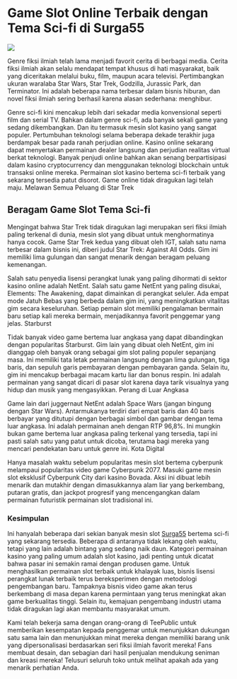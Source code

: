 <h1>Game Slot Online Terbaik dengan Tema Sci-fi di Surga55</h1>

<img src="https://files.sitestatic.net/promotion_banners/611390f16f555_WELCOME%20BONUS%20SLOT%20TERBESAR%2050.jpg)">

Genre fiksi ilmiah telah lama menjadi favorit cerita di berbagai media. Cerita fiksi ilmiah akan selalu mendapat tempat khusus di hati masyarakat, baik yang diceritakan melalui buku, film, maupun acara televisi. Pertimbangkan ukuran waralaba Star Wars, Star Trek, Godzilla, Jurassic Park, dan Terminator. Ini adalah beberapa nama terbesar dalam bisnis hiburan, dan novel fiksi ilmiah sering berhasil karena alasan sederhana: menghibur.

Genre sci-fi kini mencakup lebih dari sekadar media konvensional seperti film dan serial TV. Bahkan dalam genre sci-fi, ada banyak sekali game yang sedang dikembangkan. Dan itu termasuk mesin slot kasino yang sangat populer. Pertumbuhan teknologi selama beberapa dekade terakhir juga berdampak besar pada ranah perjudian online. Kasino online sekarang dapat menyertakan permainan dealer langsung dan perjudian realitas virtual berkat teknologi. Banyak penjudi online bahkan akan senang berpartisipasi dalam kasino cryptocurrency dan menggunakan teknologi blockchain untuk transaksi online mereka. Permainan slot kasino bertema sci-fi terbaik yang sekarang tersedia patut disorot. Game online tidak diragukan lagi telah maju.
Melawan Semua Peluang di Star Trek

<h2>Beragam Game Slot Tema Sci-fi</h2>

Mengingat bahwa Star Trek tidak diragukan lagi merupakan seri fiksi ilmiah paling terkenal di dunia, mesin slot yang dibuat untuk menghormatinya hanya cocok. Game Star Trek kedua yang dibuat oleh IGT, salah satu nama terbesar dalam bisnis ini, diberi judul Star Trek: Against All Odds. Gim ini memiliki lima gulungan dan sangat menarik dengan beragam peluang kemenangan.

Salah satu penyedia lisensi perangkat lunak yang paling dihormati di sektor kasino online adalah NetEnt. Salah satu game NetEnt yang paling disukai, Elements: The Awakening, dapat dimainkan di perangkat seluler. Ada empat mode Jatuh Bebas yang berbeda dalam gim ini, yang meningkatkan vitalitas gim secara keseluruhan. Setiap pemain slot memiliki pengalaman bermain baru setiap kali mereka bermain, menjadikannya favorit penggemar yang jelas.
Starburst

Tidak banyak video game bertema luar angkasa yang dapat dibandingkan dengan popularitas Starburst. Gim lain yang dibuat oleh NetEnt, gim ini dianggap oleh banyak orang sebagai gim slot paling populer sepanjang masa. Ini memiliki tata letak permainan langsung dengan lima gulungan, tiga baris, dan sepuluh garis pembayaran dengan pembayaran ganda. Selain itu, gim ini mencakup berbagai macam kartu liar dan bonus respin. Ini adalah permainan yang sangat dicari di pasar slot karena daya tarik visualnya yang hidup dan musik yang mengasyikkan.
Perang di Luar Angkasa

Game lain dari juggernaut NetEnt adalah Space Wars (jangan bingung dengan Star Wars). Antarmukanya terdiri dari empat baris dan 40 baris berbayar yang ditutupi dengan berbagai simbol dan gambar dengan tema luar angkasa. Ini adalah permainan aneh dengan RTP 96,8%. Ini mungkin bukan game bertema luar angkasa paling terkenal yang tersedia, tapi ini pasti salah satu yang patut untuk dicoba, terutama bagi mereka yang mencari pendekatan baru untuk genre ini.
Kota Digital

Hanya masalah waktu sebelum popularitas mesin slot bertema cyberpunk melampaui popularitas video game Cyberpunk 2077. Masuki game mesin slot eksklusif Cyberpunk City dari kasino Bovada. Aksi ini dibuat lebih menarik dan mutakhir dengan dimasukkannya alam liar yang berkembang, putaran gratis, dan jackpot progresif yang mencengangkan dalam permainan futuristik permainan slot tradisional ini.

<h3>Kesimpulan</h3>

Ini hanyalah beberapa dari sekian banyak mesin slot <a href="https://www.surga55.online/">Surga55</a> bertema sci-fi yang sekarang tersedia. Beberapa di antaranya tidak lekang oleh waktu, tetapi yang lain adalah bintang yang sedang naik daun. Kategori permainan kasino yang paling umum adalah slot kasino, jadi penting untuk dicatat bahwa pasar ini semakin ramai dengan produsen game. Untuk menghasilkan permainan slot terbaik untuk khalayak luas, bisnis lisensi perangkat lunak terbaik terus bereksperimen dengan metodologi pengembangan baru. Tampaknya bisnis video game akan terus berkembang di masa depan karena permintaan yang terus meningkat akan game berkualitas tinggi. Selain itu, kemajuan pengembang industri utama tidak diragukan lagi akan membantu masyarakat umum.

Kami telah bekerja sama dengan orang-orang di TeePublic untuk memberikan kesempatan kepada penggemar untuk menunjukkan dukungan satu sama lain dan menunjukkan minat mereka dengan memiliki barang unik yang dipersonalisasi berdasarkan seri fiksi ilmiah favorit mereka! Fans membuat desain, dan sebagian dari hasil penjualan mendukung seniman dan kreasi mereka! Telusuri seluruh toko untuk melihat apakah ada yang menarik perhatian Anda.
